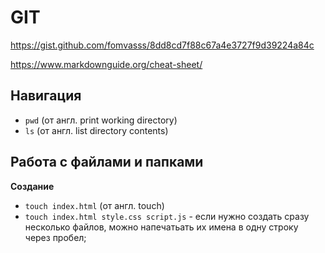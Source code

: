 # GIT
https://gist.github.com/fomvasss/8dd8cd7f88c67a4e3727f9d39224a84c

https://www.markdownguide.org/cheat-sheet/

## Навигация
* `pwd` (от англ. print working directory)
* `ls` (от англ. list directory contents)

## Работа с файлами и папками
**Создание**


* `touch index.html` (от англ. touch)
* `touch index.html style.css script.js` - если нужно создать сразу несколько файлов, можно напечатьать их имена в одну строку через пробел;



